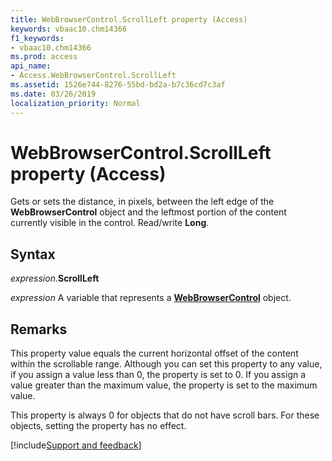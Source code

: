 ```yaml
---
title: WebBrowserControl.ScrollLeft property (Access)
keywords: vbaac10.chm14366
f1_keywords:
- vbaac10.chm14366
ms.prod: access
api_name:
- Access.WebBrowserControl.ScrollLeft
ms.assetid: 1526e744-8276-55bd-bd2a-b7c36cd7c3af
ms.date: 03/26/2019
localization_priority: Normal
---
```



# WebBrowserControl.ScrollLeft property (Access)

Gets or sets the distance, in pixels, between the left edge of the **WebBrowserControl** object and the leftmost portion of the content currently visible in the control. Read/write **Long**.


## Syntax

_expression_.**ScrollLeft**

_expression_ A variable that represents a **[WebBrowserControl](Access.WebBrowserControl.md)** object.


## Remarks

This property value equals the current horizontal offset of the content within the scrollable range. Although you can set this property to any value, if you assign a value less than 0, the property is set to 0. If you assign a value greater than the maximum value, the property is set to the maximum value.

This property is always 0 for objects that do not have scroll bars. For these objects, setting the property has no effect.



[!include[Support and feedback](~/includes/feedback-boilerplate.md)]